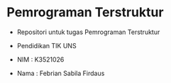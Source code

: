 # Pemrograman Terstruktur

- Repositori untuk tugas Pemrograman Terstruktur
- Pendidikan TIK UNS

- NIM  : K3521026
- Nama : Febrian Sabila Firdaus
